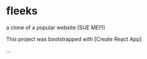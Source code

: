 # fleeks
a clone of a popular website (SUE ME!!!)

This project was bootstrapped with [Create React App]

...